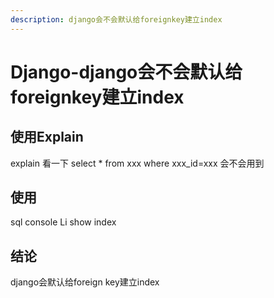 ```yaml
---
description: django会不会默认给foreignkey建立index
---
```


# Django-django会不会默认给foreignkey建立index

## 使用Explain

explain 看一下 select \* from xxx where xxx\_id=xxx 会不会用到

## 使用

sql console Li show index

## 结论

django会默认给foreign key建立index


